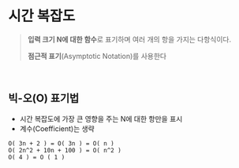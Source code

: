 # 시간 복잡도

> **입력 크기 N에 대한 함수**로 표기하며 여러 개의 항을 가지는 다항식이다.
>
> **점근적 표기**(Asymptotic Notation)를 사용한다

​      

## 빅-오(O) 표기법

* 시간 복잡도에 가장 큰 영향을 주는 N에 대한 항만을 표시
* 계수(Coefficient)는 생략

```
O( 3n + 2 ) = O( 3n ) = O( n )
O( 2n^2 + 10n + 100 ) = O( n^2 )
O( 4 ) = O ( 1 )
```

